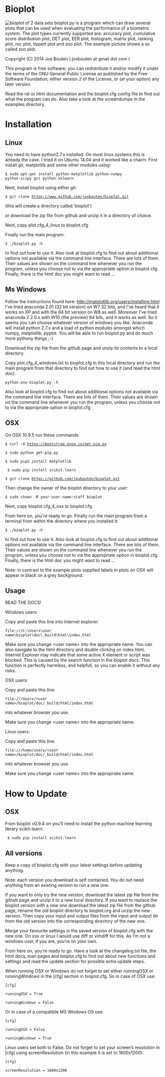 Bioplot
=======

![bioplot of 2 data sets](https://github.com/josbouten/bioplot/blob/master/examples/showcase_zoo_plot.png "bioplot of 2 data sets")
bioplot.py is a program which can draw several plots that can be used
when evaluating the performance of a biometric system. 
The plot types currently supported are:
accuracy plot, cumulative score distribution plot, DET plot, EER plot, histogram, matrix plot,
ranking plot, roc plot, tippett plot and zoo plot.
The example picture shows a so called zoo plot.
 
Copyright (C) 2014 Jos Bouten ( josbouten at gmail dot com )

This program is free software; you can redistribute it and/or modify
it under the terms of the GNU General Public License as published by
the Free Software Foundation; either version 2 of the License, or
(at your option) any later version.

Read the rst or html documentation and the bioplot.cfg config file to find out what the program can do.
Also take a look at the screendumps in the examples directory.

Installation
============

Linux
-----
You need to have python2.7.x installed. On most linux systems this is already the case.
I tried it on Ubuntu 14.04 and it worked like a charm.
First install git, matplotlib and some other modules using:

<code>$ sudo apt-get install python-matplotlib python-numpy python-scipy git python-sklearn</code>

Next, install bioplot using either git:

<code>$ git clone https://www.github.com/josbouten/bioplot.git</code>

(this will create a directory called 'bioplot')

or download the zip file from github and unzip it in a directory of choice.

Next, copy plot.cfg_4_linux to bioplot.cfg

Finally run the main program: 

<code>$ ./bioplot.py -h</code>

to find out how to use it.
Also look at bioplot.cfg to find out about additional options not available
via the command line interface. There are lots of them.  Their values are shown on the
command line whenever you run the program, unless you choose not to via the appropriate
option in bioplot.cfg. Finally, there is the html doc you might want to read ...

Ms Windows
----------
Follow the instructions found here: http://matplotlib.org/users/installing.html
I've tried anaconda 2.01 (32 bit version) on W7 32 bits, and I've heard that it works on XP and with the 64 bit version on W8 as well.
Moreover I've tried anaconda 2.2.0.x with W10 (the preview) 64 bits, and it works as well.
So it seems you can choose whatever version of windows you like. Anaconda will install python 2.7.x and a load of python modules amongst which numpy, matplotlib, pyplot.
You will be able to run bioplot.py and do much more pythony things ;-)

Download the zip file from the github page and unzip its contents to a local directory.

Copy plot.cfg_4_windows.txt to bioplot.cfg in this local directory and run the main 
program from that directory to find out how to use it (and read the html doc).


<code>python.exe bioplot.py -h</code>

Also look at bioplot.cfg to find out about additional options not available
via the command line interface. There are lots of them. Their values are shown on the
command line whenever you run the program, unless you choose not to via the appropriate
option in bioplot.cfg

OSX
---
On OSX 10.9.5 run these commands:

<code>$ curl -O https://bootstrap.pypa.io/get-pip.py</code>

<code>$ sudo python get-pip.py</code>

<code>$ sudo pip2 install matplotlib</code>

<code> $ sudo pip install scikit-learn </code>

<code>$ git clone https://github.com/josbouten/bioplot.git</code>

Then change the owner of the bioplot directory to your user:

<code>$ sudo chown -R your-user-name:staff bioplot</code>

Next, copy bioplot.cfg_4_osx to bioplot.cfg

From here on, you're ready to go.
Finally run the main program from a terminal from within the directory where you installed it: 

<code>$ ./bioplot.py -h</code>

to find out how to use it.
Also look at bioplot.cfg to find out about additional options not available
via the command line interface.  There are lots of them.  Their values are shown on the
command line whenever you run the program, unless you choose not to via the appropriate
option in bioplot.cfg. Finally, there is the html doc you might want to read ...
   
Note: in contrast to the example plots supplied labels in plots on OSX will appear in
black on a grey background.

Usage
-----
READ THE DOCS!

Windows users:

Copy and paste this line into internet explorer:

<code>file:///C:\Users\user name\bioplot\doc\\_build\html\index.html</code>

Make sure you change \<user name\> into the appropriate name.
You can also navigate to the html directory and double clicking on index.html.
Internet Explorer may indicate that some active X element or script was blocked.
This is caused by the search function in the bioplot docs. This function is perfectly 
harmless, and helpfull, so you can enable it without any risks.

OSX users:

Copy and paste this line:

<code>file:///Users/\<user name\>/bioplot/doc/\_build/html/index.html</code>

into whatever browser you use.

Make sure you change \<user name\> into the appropriate name.

Linux users:

Copy and paste this line:

<code>file:///home/users/\<user name\>/bioplot/doc/\_build/html/index.html</code>

into whatever browser you use.

Make sure you change \<user name\> into the appropriate name.

How to Update
=============

OSX
---
From bioplot v0.9.4 on you’ll need to install the python machine learning library scikit-learn:

<code> $ sudo pip install scikit-learn </code>

All versions
------------
Keep a copy of bioplot.cfg with your latest settings before updating anything.

Note: each version you download is self contained. You do not need anything from an existing version to run a new one.

If you want to only try the new version, download the latest zip file from the github page and unzip it to a new local
directory. If you want to replace the bioplot version with a new one download the latest zip file from the github page,
rename the old bioplot directory to bioplot.org and unzip the new version. Then copy your input and output files from
the input and output dir from the old version into the corresponding directory of the new one.

Merge your favourite settings in the saved version of bioplot.cfg with the new one. On osx or linux I would use diff or
vimdiff for this. As I’m not a windows user, if you are, you’re on your own.

From here on, you’re ready to go. Have a look at the changelog.txt file, the html docs, man pages and bioplot.cfg to
find out about new functions and settings and read the update section for possible extra update steps.

When running OSX or Windows do not forget to set either runningOSX or runningWindows in the [cfg] section in
bioplot.cfg. So in case of OSX use:

<code>[cfg]</code>

<code>runningOSX = True</code>

<code>runningWindows = False</code>

Or in case of a compatible MS Windows OS use:

<code>[cfg]</code>

<code>runningOSX = False</code>

<code>runningWindows = True</code>

Linux users set both to False. Do not forget to set your screen’s resolution in [cfg] using screenResolution (in this example it is set to 1600x1200).

<code>[cfg]</code>

<code>screenResolution = 1600x1200</code>
